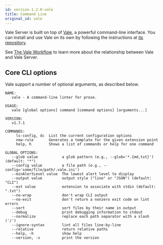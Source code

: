 ```yaml
---
id: version-1.2.0-vale
title: Command Line
original_id: vale
---
```


Vale Server is built on top of [Vale](https://github.com/errata-ai/vale), a powerful command-line interface. You can install and use Vale on its own by following the instructions at [its repository](https://github.com/errata-ai/vale#installation).

See [The Vale Workflow](https://medium.com/@jdkato/the-vale-workflow-3b709fa39212) to learn more about the relationship between Vale and Vale Server.

## Core CLI options

Vale support a number of optional arguments, as described below.

```console
NAME:
   vale - A command-line linter for prose.

USAGE:
   vale [global options] command [command options] [arguments...]

VERSION:
   v1.7.1

COMMANDS:
     ls-config, dc  List the current configuration options
     new-rule       Generates a template for the given extension point
     help, h        Shows a list of commands or help for one command

GLOBAL OPTIONS:
   --glob value           a glob pattern (e.g., --glob='*.{md,txt}') (default: "*")
   --config value         a file path (e.g., --config='some/file/path/.vale.ini')
   --minAlertLevel value  The lowest alert level to display
   --output value         output style ("line" or "JSON") (default: "CLI")
   --ext value            extension to associate with stdin (default: ".txt")
   --no-wrap              don't wrap CLI output
   --no-exit              don't return a nonzero exit code on lint errors
   --sort                 sort files by their name in output
   --debug                print debugging information to stdout
   --normalize            replace each path separator with a slash ('/')
   --ignore-syntax        lint all files line-by-line
   --relative             return relative paths
   --help, -h             show help
   --version, -v          print the version
```
